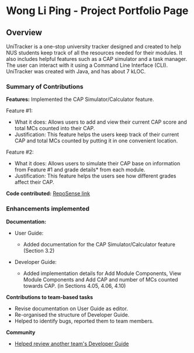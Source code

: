 # Wong Li Ping - Project Portfolio Page

## Overview
UniTracker is a one-stop university tracker designed and created to help NUS students keep track of all the resources needed for their modules.
It also includes helpful features such as a CAP simulator and a task manager. The user can interact with it using a Command Line Interface (CLI).
UniTracker was created with Java, and has about 7 kLOC.

### Summary of Contributions

**Features:** Implemented the CAP Simulator/Calculator feature.

Feature #1:
- What it does: Allows users to add and view their current CAP score and total MCs counted into their CAP.
- Justification: This feature helps the users keep track of their current CAP and total MCs counted by putting it in one convenient location.

Feature #2:
- What it does: Allows users to simulate their CAP base on information from Feature #1 and grade details* from each module.
- Justification: This feature helps the users see how different grades affect their CAP.

**Code contributed:** [RepoSense link](https://nus-cs2113-ay2021s2.github.io/tp-dashboard/?search=&sort=groupTitle&sortWithin=title&timeframe=commit&mergegroup=&groupSelect=groupByRepos&breakdown=true&checkedFileTypes=docs~functional-code~test-code~other&since=&tabOpen=true&tabType=zoom&zA=liping-eng&zR=AY2021S2-CS2113T-F08-4%2Ftp%5Bmaster%5D&zACS=142.81974817760107&zS=2021-03-05&zFS=&zU=2021-04-12&zMG=undefined&zFTF=commit&zFGS=groupByRepos&zFR=false)

### Enhancements implemented
**Documentation:**

- User Guide:
    - Added documentation for the CAP Simulator/Calculator feature (Section 3.2)

- Developer Guide:
    - Added implementation details for Add Module Components, View Module Components and Add CAP and number of MCs counted towards CAP. (in Sections 4.05, 4.06, 4.10)

**Contributions to team-based tasks**
- Revise documentation on User Guide as editor.
- Re-organised the structure of Developer Guide.
- Helped to identify bugs, reported them to team members.

**Community**
- [Helped review another team's Developer Guide](https://github.com/nus-cs2113-AY2021S2/tp/pull/12)

      
